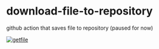 # download-file-to-repository
github action that saves file to repository 
(paused for now)


[![getfile](https://github.com/jlomako/get-pdf/actions/workflows/main.yml/badge.svg)](https://github.com/jlomako/get-pdf/actions/workflows/main.yml)

